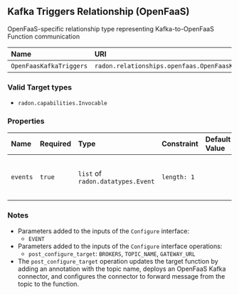 ## Kafka Triggers Relationship (OpenFaaS)

OpenFaaS-specific relationship type representing Kafka-to-OpenFaaS Function communication

| Name | URI | Version | Derived From |
|:---- |:--- |:------- |:------------ |
| `OpenFaasKafkaTriggers` | `radon.relationships.openfaas.OpenFaasKafkaTriggers` | 1.0.0 | `radon.relationships.abstract.Triggers` |

### Valid Target types

* `radon.capabilities.Invocable`

### Properties

| Name | Required | Type | Constraint | Default Value| Description |
|:---- |:-------- |:---- |:---------- |:-----------  |:----------- |
| `events` | `true` | `list` of `radon.datatypes.Event` | `length: 1` |   | A list of events (1 in this case) of type `radon.datatypes.Event` that are conveyed to the target |

### Notes

* Parameters added to the inputs of the `Configure` interface:
    * `EVENT`
* Parameters added to the inputs of the `Configure` interface operations:
    * `post_configure_target`: `BROKERS`, `TOPIC_NAME`, `GATEWAY_URL`
* The `post_configure_target` operation updates the target function by adding an annotation with the topic name, deploys an OpenFaaS Kafka connector, and configures the connector to forward message from the topic to the function.
